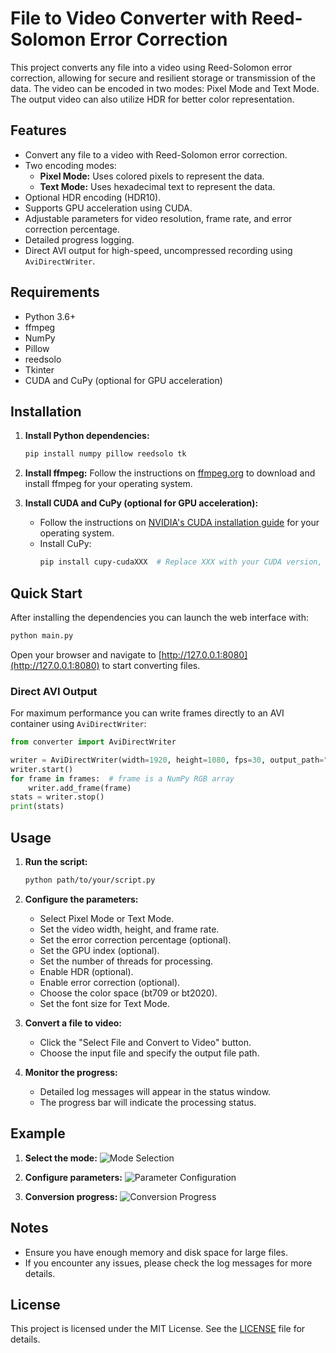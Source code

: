 
# File to Video Converter with Reed-Solomon Error Correction

This project converts any file into a video using Reed-Solomon error correction, allowing for secure and resilient storage or transmission of the data. The video can be encoded in two modes: Pixel Mode and Text Mode. The output video can also utilize HDR for better color representation.

## Features

- Convert any file to a video with Reed-Solomon error correction.
- Two encoding modes:
  - **Pixel Mode:** Uses colored pixels to represent the data.
  - **Text Mode:** Uses hexadecimal text to represent the data.
- Optional HDR encoding (HDR10).
- Supports GPU acceleration using CUDA.
- Adjustable parameters for video resolution, frame rate, and error correction percentage.
- Detailed progress logging.
- Direct AVI output for high-speed, uncompressed recording using `AviDirectWriter`.

## Requirements

- Python 3.6+
- ffmpeg
- NumPy
- Pillow
- reedsolo
- Tkinter
- CUDA and CuPy (optional for GPU acceleration)

## Installation

1. **Install Python dependencies:**
   ```bash
   pip install numpy pillow reedsolo tk
   ```

2. **Install ffmpeg:**
   Follow the instructions on [ffmpeg.org](https://ffmpeg.org/download.html) to download and install ffmpeg for your operating system.

3. **Install CUDA and CuPy (optional for GPU acceleration):**
   - Follow the instructions on [NVIDIA's CUDA installation guide](https://docs.nvidia.com/cuda/cuda-installation-guide-linux/index.html) for your operating system.
   - Install CuPy:
     ```bash
     pip install cupy-cudaXXX  # Replace XXX with your CUDA version, e.g., cupy-cuda112 for CUDA 11.2
     ```

## Quick Start

After installing the dependencies you can launch the web interface with:

```bash
python main.py
```

Open your browser and navigate to [http://127.0.0.1:8080](http://127.0.0.1:8080) to start converting files.

### Direct AVI Output

For maximum performance you can write frames directly to an AVI container using `AviDirectWriter`:

```python
from converter import AviDirectWriter

writer = AviDirectWriter(width=1920, height=1080, fps=30, output_path="output/my_video.avi")
writer.start()
for frame in frames:  # frame is a NumPy RGB array
    writer.add_frame(frame)
stats = writer.stop()
print(stats)
```

## Usage

1. **Run the script:**
   ```bash
   python path/to/your/script.py
   ```

2. **Configure the parameters:**
   - Select Pixel Mode or Text Mode.
   - Set the video width, height, and frame rate.
   - Set the error correction percentage (optional).
   - Set the GPU index (optional).
   - Set the number of threads for processing.
   - Enable HDR (optional).
   - Enable error correction (optional).
   - Choose the color space (bt709 or bt2020).
   - Set the font size for Text Mode.

3. **Convert a file to video:**
   - Click the "Select File and Convert to Video" button.
   - Choose the input file and specify the output file path.

4. **Monitor the progress:**
   - Detailed log messages will appear in the status window.
   - The progress bar will indicate the processing status.

## Example

1. **Select the mode:**
   ![Mode Selection](images/mode_selection.png)

2. **Configure parameters:**
   ![Parameter Configuration](images/parameter_configuration.png)

3. **Conversion progress:**
   ![Conversion Progress](images/conversion_progress.png)

## Notes

- Ensure you have enough memory and disk space for large files.
- If you encounter any issues, please check the log messages for more details.

## License

This project is licensed under the MIT License. See the [LICENSE](LICENSE) file for details.
